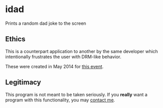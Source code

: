 idad
====

Prints a random dad joke to the screen

Ethics
------

This is a counterpart application to another by the same developer which
intentionally frustrates the user with DRM-like behavior.

These were created in May 2014 for 
[this event](https://www.defectivebydesign.org/day_against_drm_2014_announcement).

Legitimacy
----------

This program is not meant to be taken seriously. If you __really__ want a 
program with this functionality, you may 
[contact me](http://mcmackins.org/contact.html).
